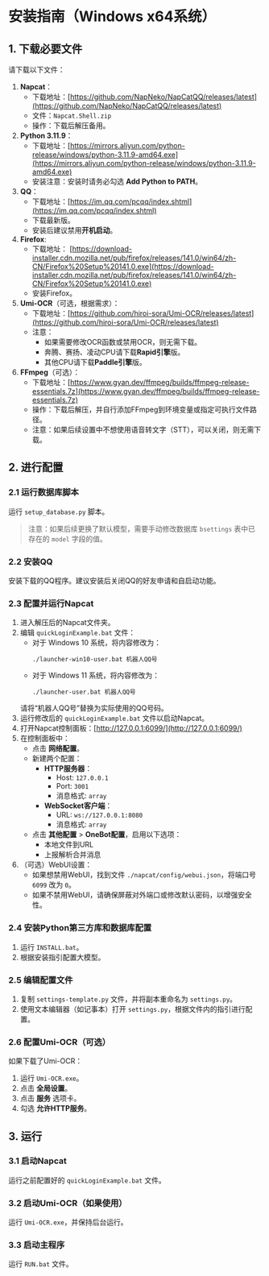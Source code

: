 # 安装指南（Windows x64系统）
## 1. 下载必要文件
请下载以下文件：
1. **Napcat**：
   - 下载地址：[https://github.com/NapNeko/NapCatQQ/releases/latest](https://github.com/NapNeko/NapCatQQ/releases/latest)
   - 文件：`Napcat.Shell.zip`
   - 操作：下载后解压备用。
2. **Python 3.11.9**：
   - 下载地址：[https://mirrors.aliyun.com/python-release/windows/python-3.11.9-amd64.exe](https://mirrors.aliyun.com/python-release/windows/python-3.11.9-amd64.exe)
   - 安装注意：安装时请务必勾选 **Add Python to PATH**。
3. **QQ**：
   - 下载地址：[https://im.qq.com/pcqq/index.shtml](https://im.qq.com/pcqq/index.shtml)
   - 下载最新版。
   - 安装后建议禁用**开机启动**。
4. **Firefox**:
   - 下载地址： [https://download-installer.cdn.mozilla.net/pub/firefox/releases/141.0/win64/zh-CN/Firefox%20Setup%20141.0.exe](https://download-installer.cdn.mozilla.net/pub/firefox/releases/141.0/win64/zh-CN/Firefox%20Setup%20141.0.exe)
   - 安装Firefox。
5. **Umi-OCR**（可选，根据需求）：
   - 下载地址：[https://github.com/hiroi-sora/Umi-OCR/releases/latest](https://github.com/hiroi-sora/Umi-OCR/releases/latest)
   - 注意：
        - 如果需要修改OCR函数或禁用OCR，则无需下载。
        - 奔腾、赛扬、凌动CPU请下载**Rapid引擎**版。
        - 其他CPU请下载**Paddle引擎**版。
6. **FFmpeg**（可选）：
   - 下载地址：[https://www.gyan.dev/ffmpeg/builds/ffmpeg-release-essentials.7z](https://www.gyan.dev/ffmpeg/builds/ffmpeg-release-essentials.7z)
   - 操作：下载后解压，并自行添加FFmpeg到环境变量或指定可执行文件路径。
   - 注意：如果后续设置中不想使用语音转文字（STT），可以关闭，则无需下载。
## 2. 进行配置
### 2.1 运行数据库脚本
运行 `setup_database.py` 脚本。
> 注意：如果后续更换了默认模型，需要手动修改数据库 `bsettings` 表中已存在的 `model` 字段的值。
### 2.2 安装QQ
安装下载的QQ程序。建议安装后关闭QQ的好友申请和自启动功能。
### 2.3 配置并运行Napcat
1. 进入解压后的Napcat文件夹。
2. 编辑 `quickLoginExample.bat` 文件：
   - 对于 Windows 10 系统，将内容修改为：
     ```batch
     ./launcher-win10-user.bat 机器人QQ号
     ```
   - 对于 Windows 11 系统，将内容修改为：
     ```batch
     ./launcher-user.bat 机器人QQ号
     ```
   请将“机器人QQ号”替换为实际使用的QQ号码。
3. 运行修改后的 `quickLoginExample.bat` 文件以启动Napcat。
4. 打开Napcat控制面板：[http://127.0.0.1:6099/](http://127.0.0.1:6099/)
5. 在控制面板中：
   - 点击 **网络配置**。
   - 新建两个配置：
        - **HTTP服务器**：
          - Host: `127.0.0.1`
          - Port: `3001`
          - 消息格式: `array`
        - **WebSocket客户端**：
          - URL: `ws://127.0.0.1:8080`
          - 消息格式: `array`
   - 点击 **其他配置** > **OneBot配置**，启用以下选项：
        - 本地文件到URL
        - 上报解析合并消息
6. （可选）WebUI设置：
   - 如果想禁用WebUI，找到文件 `./napcat/config/webui.json`，将端口号 `6099` 改为 `0`。
   - 如果不禁用WebUI，请确保屏蔽对外端口或修改默认密码，以增强安全性。
### 2.4 安装Python第三方库和数据库配置
1. 运行 `INSTALL.bat`。
2. 根据安装指引配置大模型。
### 2.5 编辑配置文件
1. 复制 `settings-template.py` 文件，并将副本重命名为 `settings.py`。
2. 使用文本编辑器（如记事本）打开 `settings.py`，根据文件内的指引进行配置。
### 2.6 配置Umi-OCR（可选）
如果下载了Umi-OCR：
1. 运行 `Umi-OCR.exe`。
2. 点击 **全局设置**。
3. 点击 **服务** 选项卡。
4. 勾选 **允许HTTP服务**。
## 3. 运行
### 3.1 启动Napcat
运行之前配置好的 `quickLoginExample.bat` 文件。
### 3.2 启动Umi-OCR（如果使用）
运行 `Umi-OCR.exe`，并保持后台运行。
### 3.3 启动主程序
运行 `RUN.bat` 文件。